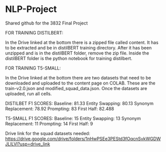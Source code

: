 # NLP-Project
Shared github for the 3832 Final Project 

FOR TRAINING DISTILBERT:

In the Drive linked at the bottom there is a zipped file called content. It has to be extracted and be in distilBERT training directory. After it has been unzipped and is in the distilBERT folder, remove the zip file. Inside the distilBERT folder is the python notebook for training distilbert.

FOR TRAINING T5-SMALL:

In the Drive linked at the bottom there are two datasets that need to be downloaded and uploaded to the content page on COLAB. These are the train-v2.0.json and modified_squad_data.json. Once the datasets are uploaded, run all cells.

DISTILBET F1 SCORES:
Baseline: 81.33
Entity Swapping: 80.13
Synonym Replacement: 78.92
Prompting: 83
First Half: 82.488

T5-SMALL F1 SCORES:
Baseline: 15
Entity Swapping: 13
Synonym Replacement: 11
Prompting: 14
First Half: 9


Drive link for the squad datasets needed: https://drive.google.com/drive/folders/1nHwPSEe3PEStd3fOqcnSvkWGDWJLILVl?usp=drive_link

